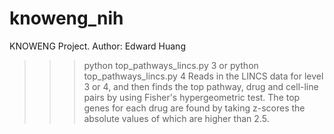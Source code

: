 # knoweng_nih
KNOWENG Project.
Author: Edward Huang

>>> python top_pathways_lincs.py 3
or
>>> python top_pathways_lincs.py 4
Reads in the LINCS data for level 3 or 4, and then finds the top pathway, drug
and cell-line pairs by using Fisher's hypergeometric test. The top genes for
each drug are found by taking z-scores the absolute values of which are higher
than 2.5.